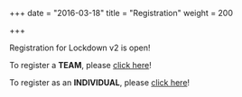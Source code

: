 +++
date = "2016-03-18"
title = "Registration"
weight = 200


+++

Registration for Lockdown v2 is open! 

To register a **TEAM**, please [click here](https://goo.gl/forms/orsf1A2a7JK1JSBP2)!

To register as an **INDIVIDUAL**, please [click here](https://goo.gl/forms/Uh2G0NBKk81j0rF93)!
